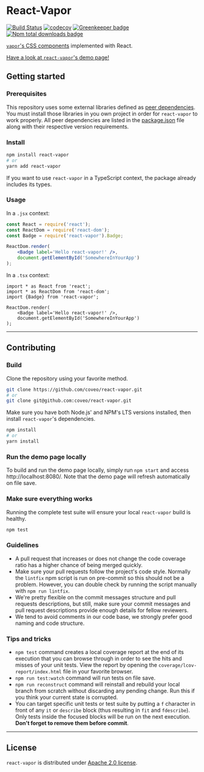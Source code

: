 # React-Vapor

[![Build Status](https://travis-ci.org/coveo/react-vapor.svg?branch=master)](https://travis-ci.org/coveo/react-vapor)
[![codecov](https://codecov.io/gh/coveo/react-vapor/branch/master/graph/badge.svg)](https://codecov.io/gh/coveo/react-vapor)
[![Greenkeeper badge](https://badges.greenkeeper.io/coveo/react-vapor.svg)](https://greenkeeper.io/)
[![Npm total downloads badge](https://img.shields.io/npm/dt/react-vapor.svg)](https://www.npmjs.com/package/react-vapor)

[`vapor`'s CSS components](https://github.com/coveo/vapor) implemented with React.

[Have a look at `react-vapor`'s demo page!](http://react-vapor.surge.sh/)

## Getting started

### Prerequisites
This repository uses some external libraries defined as [peer dependencies](https://devdocs.io/npm/files/package.json#peerdependencies). You must install those libraries in you own project in order for `react-vapor` to work properly. All peer dependencies are listed in the [package.json](https://github.com/coveo/react-vapor/blob/master/package.json) file along with their respective version requirements.


### Install
```bash
npm install react-vapor
# or
yarn add react-vapor
```
If you want to use `react-vapor` in a TypeScript context, the package already includes its types.
### Usage
In a `.jsx` context: 
```jsx
const React = require('react');
const ReactDom = require('react-dom');
const Badge = require('react-vapor').Badge;

ReactDom.render(
    <Badge label='Hello react-vapor!' />, 
    document.getElementById('SomewhereInYourApp')
);
```
In a `.tsx` context: 
```tsx
import * as React from 'react';
import * as ReactDom from 'react-dom';
import {Badge} from 'react-vapor';

ReactDom.render(
    <Badge label='Hello react-vapor!' />, 
    document.getElementById('SomewhereInYourApp')
);
```
----
## Contributing

### Build

Clone the repository using your favorite method.
```bash
git clone https://github.com/coveo/react-vapor.git
# or
git clone git@github.com:coveo/react-vapor.git
```

Make sure you have both Node.js' and NPM's LTS versions installed, then install `react-vapor`'s dependencies.
```bash
npm install
# or 
yarn install
```

### Run the demo page locally

To build and run the demo page locally, simply run `npm start` and access http://localhost:8080/. Note that the demo page will refresh automatically on file save.

### Make sure everything works
Running the complete test suite will ensure your local `react-vapor` build is healthy.
```bash
npm test
```

### Guidelines
* A pull request that increases or does not change the code coverage ratio has a higher chance of being merged quickly.
* Make sure your pull requests follow the project's code style. Normally the `lintfix` npm script is run on pre-commit so this should not be a problem. However, you can double check by running the script manually with `npm run lintfix`.
* We're pretty flexible on the commit messages structure and pull requests descriptions, but still, make sure your commit messages and pull request descriptions provide enough details for fellow reviewers.
* We tend to avoid comments in our code base, we strongly prefer good naming and code structure.

### Tips and tricks
* `npm test` command creates a local coverage report at the end of its execution that you can browse through in order to see the hits and misses of your unit tests. View the report by opening the `coverage/lcov-report/index.html` file in your favorite browser.
* `npm run test:watch` command will run tests on file save.
* `npm run reconstruct` command will reinstall and rebuild your local branch from scratch without discarding any pending change. Run this if you think your current state is corrupted.
* You can target specific unit tests or test suite by putting a `f` character in front of any `it` or `describe` block (thus resulting in `fit` and `fdescribe`). Only tests inside the focused blocks will be run on the next execution. **Don't forget to remove them before commit**.

----

## License
`react-vapor` is distributed under [Apache 2.0 license](LICENSE).

